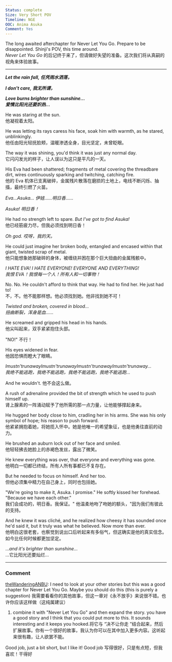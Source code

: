 ```yaml
---
Status: complete
Size: Very Short POV
Timeline: NGE
OOC: Anima Asuka
Comment: Yes
---
```

The long awaited afterchapter for Never Let You Go. Prepare to be disappointed. Shinji's POV, this time around.  
*Never Let You Go* 的后记终于来了，但请做好失望的准备。这次我们将从真嗣的视角来体验故事。

---
_**Let the rain fall, 任凭雨水洒落，**_

_**I don't care, 我无所谓，**_

_**Love burns brighter than sunshine…  
爱情比阳光还要炽热…**_

He was staring at the sun.  
他凝视着太阳。

He was letting its rays caress his face, soak him with warmth, as he stared, unblinkingly.  
他任由阳光轻抚脸颊，温暖渗透全身，目光坚定，未曾眨眼。

The way it was shining, you'd think it was just any normal day.  
它闪闪发光的样子，让人误以为这只是平凡的一天。

His Eva had been shattered; fragments of metal covering the threadbare dirt, wires continuously sparking and twitching, catching fire.  
他的 Eva 机体已支离破碎，金属残片散落在磨损的土地上，电线不断闪烁、抽搐，最终引燃了火苗。

_Eva…Asuka… 伊娃……明日香……_

_Asuka! 明日香！_

He had no strength left to spare. _But I've got to find Asuka!_  
他已经筋疲力尽，但我必须找到明日香！

_Oh god. 哎呀，我的天。_

He could just imagine her broken body, entangled and encased within that giant, twisted scrap of metal.  
他只能想象她那破碎的身体，被缠绕并困在那个巨大扭曲的金属残骸中。

_I HATE EVA! I HATE EVERYONE! EVERYONE AND EVERYTHING!  
我恨 EVA！我恨每一个人！所有人和一切事物！_

No. No. He couldn't afford to think that way. He had to find her. He just had to!  
不，不。他不能那样想。他必须找到她。他非找到她不可！

_Twisted and broken, covered in blood…  
扭曲断裂，浑身是血……_

He screamed and gripped his head in his hands.  
他尖叫起来，双手紧紧抱住头部。

"NO!" 不行！

His eyes widened in fear.  
他因恐惧而瞪大了眼睛。

_Imustn'trunawayImustn'trunawayImustn'trunawayImustn'trunaway…  
我绝不能逃跑，我绝不能逃跑，我绝不能逃跑，我绝不能逃跑…_

And he wouldn't. 他不会这么做。

A rush of adrenaline provided the bit of strength which he used to push himself up.  
肾上腺素的一阵涌动赋予了他所需的那一点力量，让他能够撑起身来。

He hugged her body close to him, cradling her in his arms. She was his only symbol of hope; his reason to push forward.  
他紧紧拥抱着她，将她揽入怀中。她是他唯一的希望象征，也是他勇往直前的动力。

He brushed an auburn lock out of her face and smiled.  
他轻轻拂去她脸上的赤褐色发丝，露出了微笑。

He knew everything was over, that everyone and everything was gone.  
他明白一切都已终结，所有人所有事都已不复存在。

But he needed to focus on himself. And her too.  
但他必须集中精力在自己身上，同时也包括她。

"We're going to make it, Asuka. I promise." He softly kissed her forehead. "Because we have each other."  
我们会成功的，明日香。我保证。" 他温柔地吻了吻她的额头，"因为我们有彼此的支持。

And he knew it was cliché, and he realized how cheesy it has sounded once he'd said it, but it truly was what he believed. Now more than ever.  
他明白这很老套，也察觉到说出口后听起来有多俗气，但这确实是他的真实信念。如今比任何时候都更加坚定。

…_and it's brighter than sunshine…_  
…它比阳光还要灿烂…

---
### Comment
[theWanderingANBU](https://www.fanfiction.net/u/1075568/theWanderingANBU): 
I need to look at your other stories but this was a good chapter for Never Let You Go. Maybe you should do this (this is purely a suggestion)
我需要看看你的其他故事，但这一章对《永不放手》来说很不错。也许你应该这样做（这纯属建议）

1) combine it with "Never Let You Go" and then expand the story. you have a good story and I think that you could put more to this. It sounds interesting and it keeps you hooked.将它与 “决不让你走 ”结合起来，然后扩展故事。你有一个很好的故事，我认为你可以在其中加入更多内容。这听起来很有趣，让人欲罢不能。

Good job, just a bit short, but I like it! Good job
写得很好，只是有点短，但我喜欢！干得好